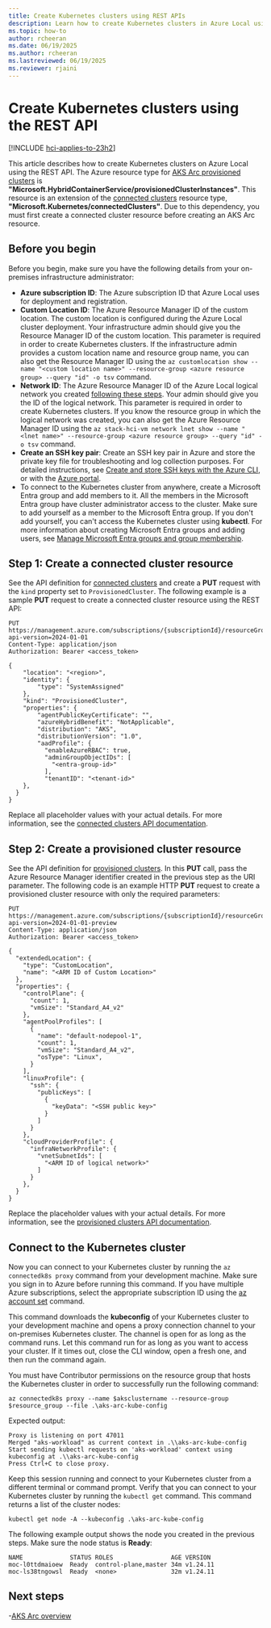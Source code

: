 ```yaml
---
title: Create Kubernetes clusters using REST APIs
description: Learn how to create Kubernetes clusters in Azure Local using REST API for the Hybrid Container Service.
ms.topic: how-to
author: rcheeran
ms.date: 06/19/2025
ms.author: rcheeran 
ms.lastreviewed: 06/19/2025
ms.reviewer: rjaini
---
```


# Create Kubernetes clusters using the REST API

[!INCLUDE [hci-applies-to-23h2](includes/hci-applies-to-23h2.md)]

This article describes how to create Kubernetes clusters on Azure Local using the REST API. The Azure resource type for [AKS Arc provisioned clusters](/azure/templates/microsoft.hybridcontainerservice/provisionedclusterinstances?pivots=deployment-language-arm-template) is **"Microsoft.HybridContainerService/provisionedClusterInstances"**. This resource is an extension of the [connected clusters](/azure/templates/microsoft.kubernetes/connectedclusters?pivots=deployment-language-arm-template) resource type, **"Microsoft.Kubernetes/connectedClusters"**. Due to this dependency, you must first create a connected cluster resource before creating an AKS Arc resource.

## Before you begin

Before you begin, make sure you have the following details from your on-premises infrastructure administrator:

- **Azure subscription ID**: The Azure subscription ID that Azure Local uses for deployment and registration.
- **Custom Location ID**: The Azure Resource Manager ID of the custom location. The custom location is configured during the Azure Local cluster deployment. Your infrastructure admin should give you the Resource Manager ID of the custom location. This parameter is required in order to create Kubernetes clusters. If the infrastructure admin provides a custom location name and resource group name, you can also get the Resource Manager ID using the `az customlocation show --name "<custom location name>" --resource-group <azure resource group> --query "id" -o tsv` command.
- **Network ID**: The Azure Resource Manager ID of the Azure Local logical network you created [following these steps](aks-networks.md). Your admin should give you the ID of the logical network. This parameter is required in order to create Kubernetes clusters. If you know the resource group in which the logical network was created, you can also get the Azure Resource Manager ID using the `az stack-hci-vm network lnet show --name "<lnet name>" --resource-group <azure resource group> --query "id" -o tsv` command.
- **Create an SSH key pair**: Create an SSH key pair in Azure and store the private key file for troubleshooting and log collection purposes. For detailed instructions, see [Create and store SSH keys with the Azure CLI](/azure/virtual-machines/ssh-keys-azure-cli), or with the [Azure portal](/azure/virtual-machines/ssh-keys-portal).
- To connect to the Kubernetes cluster from anywhere, create a Microsoft Entra group and add members to it. All the members in the Microsoft Entra group have cluster administrator access to the cluster. Make sure to add yourself as a member to the Microsoft Entra group. If you don't add yourself, you can't access the Kubernetes cluster using **kubectl**. For more information about creating Microsoft Entra groups and adding users, see [Manage Microsoft Entra groups and group membership](/entra/fundamentals/how-to-manage-groups).

## Step 1: Create a connected cluster resource

See the API definition for [connected clusters](/rest/api/hybridkubernetes/connected-cluster/create) and create a **PUT** request with the `kind` property set to `ProvisionedCluster`. The following example is a sample **PUT** request to create a connected cluster resource using the REST API:

```http
PUT https://management.azure.com/subscriptions/{subscriptionId}/resourceGroups/{resourceGroupName}/providers/Microsoft.Kubernetes/connectedClusters/{connectedClusterName}?api-version=2024-01-01
Content-Type: application/json
Authorization: Bearer <access_token>

{
    "location": "<region>",
    "identity": {
        "type": "SystemAssigned"
    },
    "kind": "ProvisionedCluster",
    "properties": {
        "agentPublicKeyCertificate": "",
        "azureHybridBenefit": "NotApplicable",
        "distribution": "AKS",
        "distributionVersion": "1.0",
        "aadProfile": {
          "enableAzureRBAC": true,
          "adminGroupObjectIDs": [
            "<entra-group-id>"
          ],
          "tenantID": "<tenant-id>"
    },
  }
}
```

Replace all placeholder values with your actual details. For more information, see the [connected clusters API documentation](/rest/api/hybridkubernetes/connected-cluster/create).

## Step 2: Create a provisioned cluster resource

See the API definition for [provisioned clusters](/rest/api/hybridcontainer/provisioned-cluster-instances/create-or-update). In this **PUT** call, pass the Azure Resource Manager identifier created in the previous step as the URI parameter. The following code is an example HTTP **PUT** request to create a provisioned cluster resource with only the required parameters:

```http
PUT https://management.azure.com/subscriptions/{subscriptionId}/resourceGroups/{resourceGroupName}/providers/Microsoft.HybridContainerService/provisionedClusterInstances/{clusterName}?api-version=2024-01-01-preview
Content-Type: application/json
Authorization: Bearer <access_token>

{
  "extendedLocation": {
    "type": "CustomLocation",
    "name": "<ARM ID of Custom Location>"
  },
  "properties": {
    "controlPlane": {
      "count": 1,
      "vmSize": "Standard_A4_v2"
    },
    "agentPoolProfiles": [
      {
        "name": "default-nodepool-1",
        "count": 1,
        "vmSize": "Standard_A4_v2",
        "osType": "Linux",
      }
    ],
    "linuxProfile": {
      "ssh": {
        "publicKeys": [
          {
            "keyData": "<SSH public key>"
          }
        ]
      }
    },
    "cloudProviderProfile": {
      "infraNetworkProfile": {
        "vnetSubnetIds": [
          "<ARM ID of logical network>"
        ]
      }
    },
  }
}

```

Replace the placeholder values with your actual details. For more information, see the [provisioned clusters API documentation](/rest/api/hybridcontainer/provisioned-cluster-instances/create-or-update).

## Connect to the Kubernetes cluster

Now you can connect to your Kubernetes cluster by running the `az connectedk8s proxy` command from your development machine. Make sure you sign in to Azure before running this command. If you have multiple Azure subscriptions, select the appropriate subscription ID using the [az account set](/cli/azure/account#az-account-set) command.

This command downloads the **kubeconfig** of your Kubernetes cluster to your development machine and opens a proxy connection channel to your on-premises Kubernetes cluster. The channel is open for as long as the command runs. Let this command run for as long as you want to access your cluster. If it times out, close the CLI window, open a fresh one, and then run the command again.

You must have Contributor permissions on the resource group that hosts the Kubernetes cluster in order to successfully run the following command:

```azurecli
az connectedk8s proxy --name $aksclustername --resource-group $resource_group --file .\aks-arc-kube-config
```

Expected output:

```output
Proxy is listening on port 47011
Merged "aks-workload" as current context in .\\aks-arc-kube-config
Start sending kubectl requests on 'aks-workload' context using
kubeconfig at .\\aks-arc-kube-config
Press Ctrl+C to close proxy.
```

Keep this session running and connect to your Kubernetes cluster from a different terminal or command prompt. Verify that you can connect to your Kubernetes cluster by running the `kubectl get` command. This command returns a list of the cluster nodes:

```azurecli
kubectl get node -A --kubeconfig .\aks-arc-kube-config
```

The following example output shows the node you created in the previous steps. Make sure the node status is **Ready**:

```output
NAME             STATUS ROLES                AGE VERSION
moc-l0ttdmaioew  Ready  control-plane,master 34m v1.24.11
moc-ls38tngowsl  Ready  <none>               32m v1.24.11
```

## Next steps

-[AKS Arc overview](overview.md)
